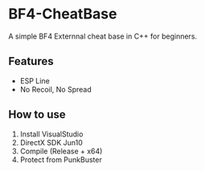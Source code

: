 # BF4-CheatBase
A simple BF4 Externnal cheat base  in C++ for beginners.

## Features

* ESP Line
* No Recoil, No Spread

## How to use
1. Install VisualStudio
2. DirectX SDK Jun10
3. Compile (Release + x64)
4. Protect from PunkBuster
